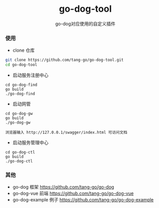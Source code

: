 <h1 align="center">go-dog-tool</h1>
<div align="center">
go-dog对应使用的自定义插件
</div>

### 使用

- clone 仓库
```bash
git clone https://github.com/tang-go/go-dog-tool.git
cd go-dog-tool
```

- 启动服务注册中心
```
cd go-dog-find
go build
./go-dog-find
```

- 启动网管
```
cd go-dog-gw
go build
./go-dog-gw

浏览器输入 http://127.0.0.1/swagger/index.html 可访问文档
```

- 启动服务管理中心
```
cd go-dog-ctl
go build
./go-dog-ctl
```


### 其他

- go-dog 框架 https://github.com/tang-go/go-dog
- go-dog-vue 前端 https://github.com/tang-go/go-dog-vue
- go-dog-example 例子 https://github.com/tang-go/go-dog-example

